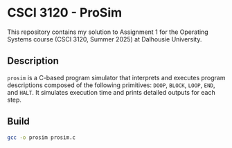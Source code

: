 # CSCI 3120 - ProSim

This repository contains my solution to Assignment 1 for the Operating Systems course (CSCI 3120, Summer 2025) at Dalhousie University.

## Description

`prosim` is a C-based program simulator that interprets and executes program descriptions composed of the following primitives: `DOOP`, `BLOCK`, `LOOP`, `END`, and `HALT`. It simulates execution time and prints detailed outputs for each step.

## Build

```bash
gcc -o prosim prosim.c
